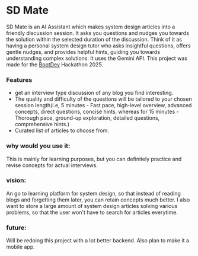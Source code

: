
# SD Mate

SD Mate is an AI Assistant which makes system design articles into a friendly discussion session. It asks you questions and nudges you towards the solution within the selected duration of the discussion. Think of it as having a personal system design tutor who asks insightful questions, offers gentle nudges, and provides helpful hints, guiding you towards understanding complex solutions. It uses the Gemini API. This project was made for the [BootDev](https://boot.dev) Hackathon 2025.

### Features
- get an interview type discussion of any blog you find interesting.
- The quality and difficulty of the questions will be tailored to your chosen session length(i.e, 5 minutes - Fast pace, high-level overview, advanced concepts, direct questions, concise hints. whereas for 15 minutes - Thorough pace, ground-up exploration, detailed questions, comprehensive hints.)
- Curated list of articles to choose from.

### why would you use it: 
This is mainly for learning purposes, but you can definitely practice and revise concepts for actual interviews.

### vision:
An go to learning platform for system design, so that instead of reading blogs and forgetting them later, you can retain concepts much better. I also want to store a large amount of system design articles solving various problems, so that the user won't have to search for articles everytime.

### future:
Will be redoing this project with a lot better backend. Also plan to make it a mobile app.

